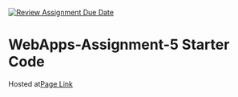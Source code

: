 [![Review Assignment Due Date](https://classroom.github.com/assets/deadline-readme-button-24ddc0f5d75046c5622901739e7c5dd533143b0c8e959d652212380cedb1ea36.svg)](https://classroom.github.com/a/7kKA03Up)
# WebApps-Assignment-5 Starter Code
Hosted at[Page Link](https://44-563-webapps-f23.github.io/44563-webapps-f23-assignment5-Divya-Sarvepalli/cities.html/)